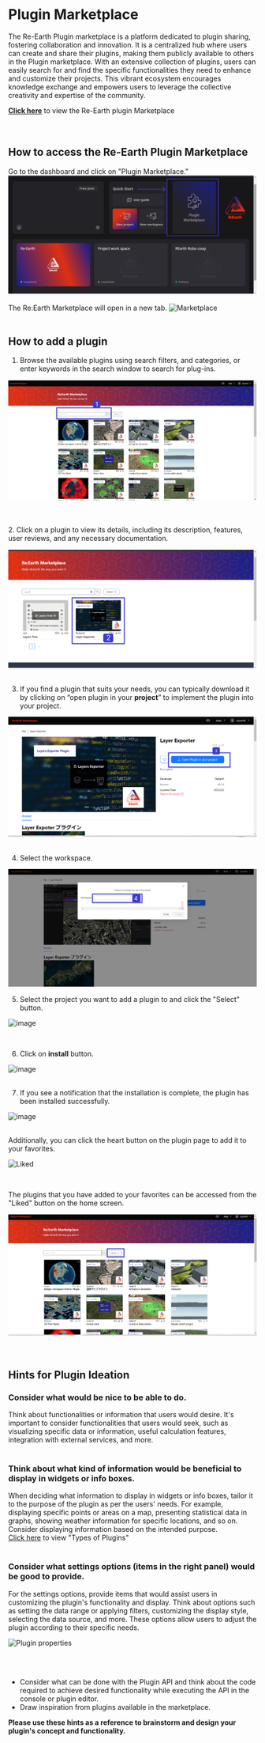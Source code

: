 # Plugin Marketplace

The Re-Earth Plugin marketplace is a platform dedicated to plugin sharing, fostering collaboration and innovation. It is a centralized hub where users can create and share their plugins, making them publicly available to others in the Plugin marketplace. With an extensive collection of plugins, users can easily search for and find the specific functionalities they need to enhance and customize their projects. This vibrant ecosystem encourages knowledge exchange and empowers users to leverage the collective creativity and expertise of the community.

**[Click here](https://marketplace.reearth.io)** to view the Re-Earth plugin Marketplace
<br>
<br>
<br>

## How to access the Re-Earth Plugin Marketplace

Go to the dashboard and click on "Plugin Marketplace."
![Untitled](Plugin%20Marketplace%20751f7a9caaff41c7a0d31a4a6e8529ff/Untitled.png)
<br>
<br>
The Re:Earth Marketplace will open in a new tab.
![Marketplace](https://github.com/CS-eukarya/User-Manual-English-/assets/154571156/ef89b11b-bd71-401c-9eda-535ed2f59ff7)
<br>
<br>

## How to add a plugin

1. Browse the available plugins using search filters, and categories, or enter keywords in the search window to search for plug-ins.

![Untitled](Plugin%20Marketplace%20751f7a9caaff41c7a0d31a4a6e8529ff/Untitled%201.png)

<br>
<br>
2. Click on a plugin to view its details, including its description, features, user reviews, and any necessary documentation.

![Untitled](Plugin%20Marketplace%20751f7a9caaff41c7a0d31a4a6e8529ff/Untitled%202.png)
<br>
<br>

3. If you find a plugin that suits your needs, you can typically download it by clicking on “open plugin in your **project**” to implement the plugin into your project.

![Untitled](Plugin%20Marketplace%20751f7a9caaff41c7a0d31a4a6e8529ff/Untitled%203.png)
<br>
<br>

4. Select the workspace. 

![Untitled](Plugin%20Marketplace%20751f7a9caaff41c7a0d31a4a6e8529ff/Untitled%204.png)

5. Select the project you want to add a plugin to and click the "Select" button. 

![image](https://github.com/CS-eukarya/User-Manual-English-/assets/154571156/ce6a6ebc-1029-4abe-a771-58b8612eb3f4)

<br>

6. Click on **install** button.

![image](https://github.com/CS-eukarya/User-Manual-English-/assets/154571156/2042eb60-93d4-4d1d-9605-1bc7066666aa)
<br>
<br>

7. If you see a notification that the installation is complete, the plugin has been installed successfully.

![image](https://github.com/CS-eukarya/User-Manual-English-/assets/154571156/583ba192-fdcc-4b75-aa00-9777c1665e63)
<br>
<br>

Additionally, you can click the heart button on the plugin page to add it to your favorites.

![Liked](https://github.com/CS-eukarya/User-Manual-English-/assets/154571156/f5994129-9d45-4429-90a2-fdd5454844ff)

<br>

The plugins that you have added to your favorites can be accessed from the "Liked" button on the home screen.

![Untitled](Plugin%20Marketplace%20751f7a9caaff41c7a0d31a4a6e8529ff/Untitled%207.png)
<br>
<br>
<br>

## Hints for Plugin Ideation

### Consider what would be nice to be able to do.

Think about functionalities or information that users would desire. It's important to consider functionalities that users would seek, such as visualizing specific data or information, useful calculation features, integration with external services, and more.
<br>
<br>

### Think about what kind of information would be beneficial to display in widgets or info boxes.

When deciding what information to display in widgets or info boxes, tailor it to the purpose of the plugin as per the users' needs. For example, displaying specific points or areas on a map, presenting statistical data in graphs, showing weather information for specific locations, and so on. Consider displaying information based on the intended purpose.<br>
[Click here](https://github.com/CS-eukarya/User-Manual-English-/blob/Plugin/Types%20Of%20Plugins.md) to view "Types of Plugins"
<br>
<br>

### Consider what settings options (items in the right panel) would be good to provide.

For the settings options, provide items that would assist users in customizing the plugin's functionality and display. Think about options such as setting the data range or applying filters, customizing the display style, selecting the data source, and more. These options allow users to adjust the plugin according to their specific needs.

![Plugin properties](https://github.com/CS-eukarya/User-Manual-English-/assets/154571156/e63b76c0-a83e-4af8-b349-0a0874f29f9a)

<br>
<br>

- Consider what can be done with the Plugin API and think about the code required to achieve desired functionality while executing the API in the console or plugin editor.
- Draw inspiration from plugins available in the marketplace.

**Please use these hints as a reference to brainstorm and design your plugin's concept and functionality.**
